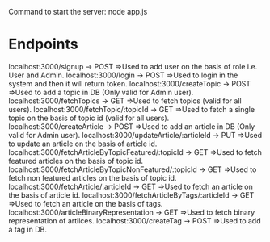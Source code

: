 Command to start the server: node app.js

# Endpoints
localhost:3000/signup -> POST
=>Used to add user on the basis of role i.e. User and Admin.
localhost:3000/login -> POST
=>Used to login in the system and then it will return token.
localhost:3000/createTopic -> POST
=>Used to add a topic in DB (Only valid for Admin user).
localhost:3000/fetchTopics -> GET
=>Used to fetch topics (valid for all users).
localhost:3000/fetchTopic/:topicId -> GET
=>Used to fetch a single topic on the basis of topic id (valid for all users).
localhost:3000/createArticle -> POST
=>Used to add an article in DB (Only valid for Admin user).
localhost:3000/updateArticle/:articleId -> PUT
=>Used to update an article on the basis of article id.
localhost:3000/fetchArticleByTopicFeatured/:topicId -> GET
=>Used to fetch featured articles on the basis of topic id.
localhost:3000/fetchArticleByTopicNonFeatured/:topicId -> GET
=>Used to fetch non featured articles on the basis of topic id.
localhost:3000/fetchArticle/:articleId -> GET
=>Used to fetch an article on the basis of article id.
localhost:3000/fetchArticleByTags/:articleId -> GET
=>Used to fetch an article on the basis of tags.
localhost:3000/articleBinaryRepresentation -> GET
=>Used to fetch binary representation of artilces.
localhost:3000/createTag -> POST
=>Used to add a tag in DB.